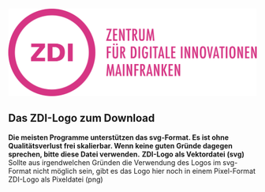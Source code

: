  ![ZDI-Logo](/images/ZDI-Logo.png)
## Das ZDI-Logo zum Download
**Die meisten Programme unterstützen das svg-Format. Es ist ohne Qualitätsverlust frei skalierbar. Wenn keine guten Gründe dagegen sprechen, bitte diese Datei verwenden.**
**ZDI-Logo als Vektordatei (svg)**
Sollte aus irgendwelchen Gründen die Verwendung des Logos im svg-Format nicht möglich sein, gibt es das Logo hier noch in einem Pixel-Format
ZDI-Logo als Pixeldatei (png)
